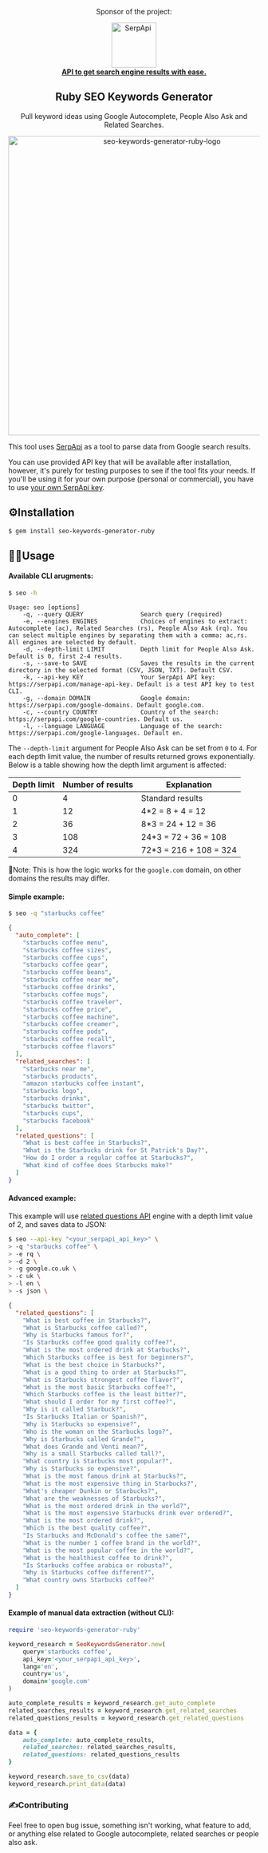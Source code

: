 <div align="center">
<p>Sponsor of the project:</p>
<div>
   <img src="https://user-images.githubusercontent.com/78694043/231375638-5bbf2989-fc7b-482a-b6fe-603d1d6d613f.svg" width="90" alt="SerpApi">
</div>
<a href="https://serpapi.com">
	<b>API to get search engine results with ease.</b>
</a>
</div>

<h2 align="center">
   Ruby SEO Keywords Generator
</h2>

<p align="center">
   Pull keyword ideas using Google Autocomplete, People Also Ask and Related Searches.
</p>

<div align="center">
   <img src="https://user-images.githubusercontent.com/78694043/233605838-0e325f18-78d2-44eb-b937-d24d5a051ce1.svg" width="600" alt="seo-keywords-generator-ruby-logo">
</div>



This tool uses [SerpApi](https://serpapi.com/) as a tool to parse data from Google search results. 

You can use provided API key that will be available after installation, however, it's purely for testing purposes to see if the tool fits your needs. If you'll be using it for your own purpose (personal or commercial), you have to use [your own SerpApi key](https://serpapi.com/manage-api-key).


## ⚙️Installation

```bash
$ gem install seo-keywords-generator-ruby
```


## 🤹‍♂️Usage

#### Available CLI arugments:

```bash
$ seo -h
```

```lang-none
Usage: seo [options]
    -q, --query QUERY                Search query (required)
    -e, --engines ENGINES            Choices of engines to extract: Autocomplete (ac), Related Searches (rs), People Also Ask (rq). You can select multiple engines by separating them with a comma: ac,rs. All engines are selected by default.
    -d, --depth-limit LIMIT          Depth limit for People Also Ask. Default is 0, first 2-4 results.
    -s, --save-to SAVE               Saves the results in the current directory in the selected format (CSV, JSON, TXT). Default CSV.
    -k, --api-key KEY                Your SerpApi API key: https://serpapi.com/manage-api-key. Default is a test API key to test CLI.
    -g, --domain DOMAIN              Google domain: https://serpapi.com/google-domains. Default google.com.
    -c, --country COUNTRY            Country of the search: https://serpapi.com/google-countries. Default us.
    -l, --language LANGUAGE          Language of the search: https://serpapi.com/google-languages. Default en.
```

The `--depth-limit` argument for People Also Ask can be set from `0` to `4`. For each depth limit value, the number of results returned grows exponentially. Below is a table showing how the depth limit argument is affected:

| Depth limit | Number of results | Explanation |
|-------------|-------------------|-------------|
| 0 | 4 | Standard results |
| 1 | 12 | 4*2 = 8 + 4 = 12 |
| 2 | 36 | 8*3 = 24 + 12 = 36 |
| 3 | 108 | 24*3 = 72 + 36 = 108 |
| 4 | 324 | 72*3 = 216 + 108 = 324 |

📌Note: This is how the logic works for the `google.com` domain, on other domains the results may differ.

#### Simple example:

```bash
$ seo -q "starbucks coffee"
```

```json
{
  "auto_complete": [
    "starbucks coffee menu",
    "starbucks coffee sizes",
    "starbucks coffee cups",
    "starbucks coffee gear",
    "starbucks coffee beans",
    "starbucks coffee near me",
    "starbucks coffee drinks",
    "starbucks coffee mugs",
    "starbucks coffee traveler",
    "starbucks coffee price",
    "starbucks coffee machine",
    "starbucks coffee creamer",
    "starbucks coffee pods",
    "starbucks coffee recall",
    "starbucks coffee flavors"
  ],
  "related_searches": [
    "starbucks near me",
    "starbucks products",
    "amazon starbucks coffee instant",
    "starbucks logo",
    "starbucks drinks",
    "starbucks twitter",
    "starbucks cups",
    "starbucks facebook"
  ],
  "related_questions": [
    "What is best coffee in Starbucks?",
    "What is the Starbucks drink for St Patrick's Day?",
    "How do I order a regular coffee at Starbucks?",
    "What kind of coffee does Starbucks make?"
  ]
}
```

#### Advanced example:

This example will use [related questions API](https://serpapi.com/related-questions) engine with a depth limit value of 2, and saves data to JSON:

```bash
$ seo --api-key "<your_serpapi_api_key>" \
> -q "starbucks coffee" \
> -e rq \
> -d 2 \
> -g google.co.uk \
> -c uk \
> -l en \
> -s json \
```

```json
{
  "related_questions": [
    "What is best coffee in Starbucks?",
    "What is Starbucks coffee called?",
    "Why is Starbucks famous for?",
    "Is Starbucks coffee good quality coffee?",
    "What is the most ordered drink at Starbucks?",
    "Which Starbucks coffee is best for beginners?",
    "What is the best choice in Starbucks?",
    "What is a good thing to order at Starbucks?",
    "What is Starbucks strongest coffee flavor?",
    "What is the most basic Starbucks coffee?",
    "Which Starbucks coffee is the least bitter?",
    "What should I order for my first coffee?",
    "Why is it called Starbuck?",
    "Is Starbucks Italian or Spanish?",
    "Why is Starbucks so expensive?",
    "Who is the woman on the Starbucks logo?",
    "Why is Starbucks called Grande?",
    "What does Grande and Venti mean?",
    "Why is a small Starbucks called tall?",
    "What country is Starbucks most popular?",
    "Why is Starbucks so expensive?",
    "What is the most famous drink at Starbucks?",
    "What is the most expensive thing in Starbucks?",
    "What's cheaper Dunkin or Starbucks?",
    "What are the weaknesses of Starbucks?",
    "What is the most ordered drink in the world?",
    "What is the most expensive Starbucks drink ever ordered?",
    "What is the most ordered drink?",
    "Which is the best quality coffee?",
    "Is Starbucks and McDonald's coffee the same?",
    "What is the number 1 coffee brand in the world?",
    "What is the most popular coffee in the world?",
    "What is the healthiest coffee to drink?",
    "Is Starbucks coffee arabica or robusta?",
    "Why is Starbucks coffee different?",
    "What country owns Starbucks coffee?"
  ]
}
```

#### Example of manual data extraction (without CLI):

```ruby
require 'seo-keywords-generator-ruby'

keyword_research = SeoKeywordsGenerator.new(
    query='starbucks coffee',
    api_key='<your_serpapi_api_key>',
    lang='en',
    country='us',
    domain='google.com'
)

auto_complete_results = keyword_research.get_auto_complete
related_searches_results = keyword_research.get_related_searches
related_questions_results = keyword_research.get_related_questions

data = {
    auto_complete: auto_complete_results,
    related_searches: related_searches_results,
    related_questions: related_questions_results
}

keyword_research.save_to_csv(data)
keyword_research.print_data(data)
```


### ✍Contributing

Feel free to open bug issue, something isn't working, what feature to add, or anything else related to Google autocomplete, related searches or people also ask.